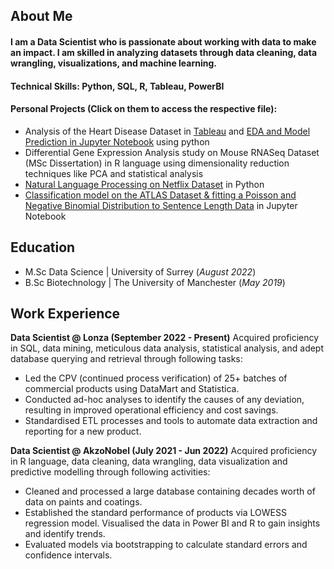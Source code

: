 ## About Me
#### I am a Data Scientist who is passionate about working with data to make an impact. I am skilled in analyzing datasets through data cleaning, data wrangling, visualizations, and machine learning. 
#### Technical Skills: Python, SQL, R, Tableau, PowerBI

#### Personal Projects (Click on them to access the respective file):

- Analysis of the Heart Disease Dataset in [Tableau](https://public.tableau.com/app/profile/harveen.kaur7309/viz/Heart_17062222992150/Dashboard1) and
  [EDA and Model Prediction in Jupyter Notebook](https://github.com/harveenkaurgulati/Heart-Disease-Dataset-Data-analysis-and-data-modelling-) using python
- Differential Gene Expression Analysis study on Mouse RNASeq Dataset (MSc Dissertation) in R language using dimensionality reduction techniques like PCA and statistical analysis
- [Natural Language Processing on Netflix Dataset](https://github.com/harveenkaurgulati/Data-Science-Project) in Python
- [Classification model on the ATLAS Dataset & fitting a Poisson and Negative Binomial Distribution to Sentence Length Data](https://github.com/harveenkaurgulati/Data-Science-and-Modeling/blob/main/Data%20Science%20and%20Modeling.ipynb) in Jupyter Notebook

## Education
- M.Sc Data Science | University of Surrey (_August 2022_)
- B.Sc Biotechnology | The University of Manchester (_May 2019_)

## Work Experience
**Data Scientist @ Lonza (September 2022 - Present)**
Acquired proficiency in SQL, data mining, meticulous data analysis, statistical analysis, and adept database querying and retrieval through following tasks:
- Led the CPV (continued process verification) of 25+ batches of commercial products using DataMart and Statistica.
- Conducted ad-hoc analyses to identify the causes of any deviation, resulting in improved operational efficiency and cost savings. 
- Standardised ETL processes and tools to automate data extraction and reporting for a new product.


**Data Scientist @ AkzoNobel (July 2021 - Jun 2022)**
Acquired proficiency in R language, data cleaning, data wrangling, data visualization and predictive modelling through following activities:
- Cleaned and processed a large database containing decades worth of data on paints and coatings. 
- Established the standard performance of products via LOWESS regression model. Visualised the data in Power BI and R to gain insights and identify trends. 
- Evaluated models via bootstrapping to calculate standard errors and confidence intervals.


